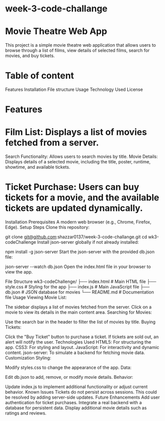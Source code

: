 # week-3-code-challange
# Movie Theatre Web App
This project is a simple movie theatre web application that allows users to browse through a list of films, view details of selected films, search for movies, and buy tickets.
# Table of content
Features
Installation
File structure
Usage
Technology Used
License
# Features
# Film List: Displays a list of movies fetched from a server.
Search Functionality: Allows users to search movies by title.
Movie Details: Displays details of a selected movie, including the title, poster, runtime, showtime, and available tickets.
# Ticket Purchase: Users can buy tickets for a movie, and the available tickets are updated dynamically.
Installation
Prerequisites
A modern web browser (e.g., Chrome, Firefox, Edge).
Setup Steps
Clone this repository:

git clone git@github.com:shazzar0137/week-3-code-challange.git
cd wk3-codeChallenge
Install json-server globally if not already installed:

npm install -g json-server
Start the json-server with the provided db.json file:

json-server --watch db.json
Open the index.html file in your browser to view the app.

File Structure
wk3-codeChallenge/
├── index.html       # Main HTML file
├── style.css       # Styling for the app
├── index.js        # Main JavaScript file
├── db.json          # JSON database for movies
└── README.md        # Documentation file
Usage
Viewing Movie List:

The sidebar displays a list of movies fetched from the server.
Click on a movie to view its details in the main content area.
Searching for Movies:

Use the search bar in the header to filter the list of movies by title.
Buying Tickets:

Click the "Buy Ticket" button to purchase a ticket.
If tickets are sold out, an alert will notify the user.
Technologies Used
HTML5: For structuring the app.
CSS3: For styling and layout.
JavaScript: For interactivity and dynamic content.
json-server: To simulate a backend for fetching movie data.
Customization
Styling:

Modify styles.css to change the appearance of the app.
Data:

Edit db.json to add, remove, or modify movie details.
Behavior:

Update index.js to implement additional functionality or adjust current behavior.
Known Issues
Tickets do not persist across sessions. This could be resolved by adding server-side updates.
Future Enhancements
Add user authentication for ticket purchases.
Integrate a real backend with a database for persistent data.
Display additional movie details such as ratings and reviews.
